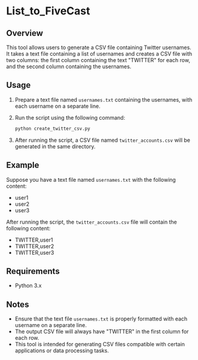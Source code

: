 # List_to_FiveCast

## Overview
This tool allows users to generate a CSV file containing Twitter usernames. It takes a text file containing a list of usernames and creates a CSV file with two columns: the first column containing the text "TWITTER" for each row, and the second column containing the usernames.

## Usage
1. Prepare a text file named `usernames.txt` containing the usernames, with each username on a separate line.
2. Run the script using the following command:

    ```bash
    python create_twitter_csv.py
    ```

3. After running the script, a CSV file named `twitter_accounts.csv` will be generated in the same directory.
## Example
Suppose you have a text file named `usernames.txt` with the following content:
- user1
- user2
- user3

After running the script, the `twitter_accounts.csv` file will contain the following content:
- TWITTER,user1
- TWITTER,user2
- TWITTER,user3

## Requirements
- Python 3.x

## Notes
- Ensure that the text file `usernames.txt` is properly formatted with each username on a separate line.
- The output CSV file will always have "TWITTER" in the first column for each row.
- This tool is intended for generating CSV files compatible with certain applications or data processing tasks.


